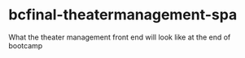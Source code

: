# bcfinal-theatermanagement-spa
What the theater management front end will look like at the end of bootcamp

